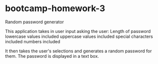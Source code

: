 # bootcamp-homework-3
Random password generator 

This application takes in user input asking the user:
    Length of password
    lowercase values included
    uppercase values included
    special characters included
    numbers included

It then takes the user's selections and generates a random password for them.  The password is displayed in a text box.